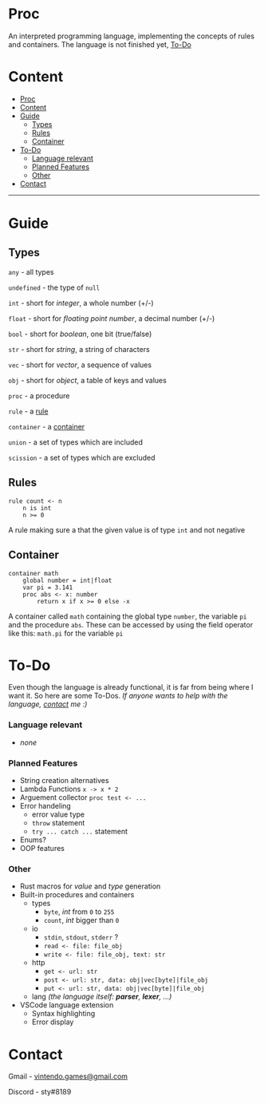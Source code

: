 # Proc
An interpreted programming language, implementing the concepts of rules and containers. The language is not finished yet, [To-Do](#to-do)

# Content
- [Proc](#proc)
- [Content](#content)
- [Guide](#guide)
  - [Types](#types)
  - [Rules](#rules)
  - [Container](#container)
- [To-Do](#to-do)
    - [Language relevant](#language-relevant)
    - [Planned Features](#planned-features)
    - [Other](#other)
- [Contact](#contact)

---

# Guide

## Types
`any` - all types

`undefined` - the type of `null`

`int` - short for *integer*, a whole number (+/-)

`float` - short for *floating point number*, a decimal number (+/-)

`bool` - short for *boolean*, one bit (true/false)

`str` - short for *string*, a string of characters

`vec` - short for *vector*, a sequence of values

`obj` - short for *object*, a table of keys and values

`proc` - a procedure

`rule` - a [rule](#rules)

`container` - a [container](#container)

`union` - a set of types which are included

`scission` - a set of types which are excluded

## Rules
```
rule count <- n
    n is int
    n >= 0
```
A rule making sure a that the given value is of type `int` and not negative

## Container
```
container math
    global number = int|float
    var pi = 3.141
    proc abs <- x: number
        return x if x >= 0 else -x
```
A container called `math` containing the global type `number`, the variable `pi` and the procedure `abs`. These can be accessed by using the field operator like this: `math.pi` for the variable `pi`

# To-Do
Even though the language is already functional, it is far from being where I want it. So here are some To-Dos. 
*If anyone wants to help with the language, [contact](#contact) me :)*

### Language relevant
- *none*
### Planned Features
- String creation alternatives
- Lambda Functions `x -> x * 2`
- Arguement collector `proc test <- ...`
- Error handeling
    - error value type
    - `throw` statement
    - `try ... catch ...` statement
- Enums?
- OOP features
### Other
- Rust macros for *value* and *type* generation
- Built-in procedures and containers
    - types
        - `byte`, *int* from `0` to `255`
        - `count`, *int* bigger than `0`
    - io
        - `stdin`, `stdout`, `stderr` ?
        - `read <- file: file_obj`
        - `write <- file: file_obj, text: str`
    - http
        - `get <- url: str`
        - `post <- url: str, data: obj|vec[byte]|file_obj`
        - `put <- url: str, data: obj|vec[byte]|file_obj`
    - lang *(the language itself: **parser**, **lexer**, ...)*
- VSCode language extension
    - Syntax highlighting
    - Error display

# Contact

Gmail - vintendo.games@gmail.com

Discord - sty#8189